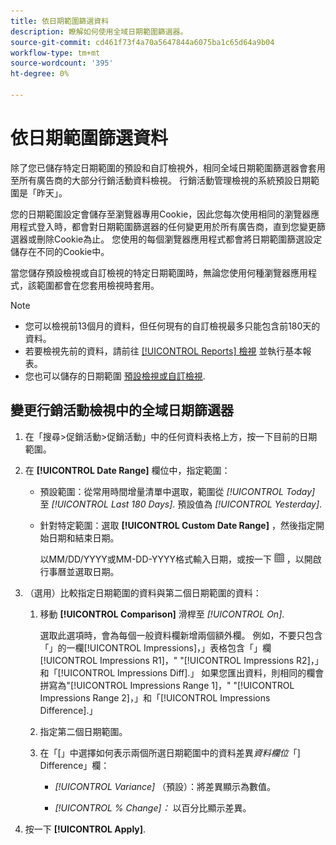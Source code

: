 ```yaml
---
title: 依日期範圍篩選資料
description: 瞭解如何使用全域日期範圍篩選器。
source-git-commit: cd461f73f4a70a5647844a6075ba1c65d64a9b04
workflow-type: tm+mt
source-wordcount: '395'
ht-degree: 0%

---
```


# 依日期範圍篩選資料

除了您已儲存特定日期範圍的預設和自訂檢視外，相同全域日期範圍篩選器會套用至所有廣告商的大部分行銷活動資料檢視。 行銷活動管理檢視的系統預設日期範圍是「昨天」。

您的日期範圍設定會儲存至瀏覽器專用Cookie，因此您每次使用相同的瀏覽器應用程式登入時，都會對日期範圍篩選器的任何變更用於所有廣告商，直到您變更篩選器或刪除Cookie為止。 您使用的每個瀏覽器應用程式都會將日期範圍篩選設定儲存在不同的Cookie中。

當您儲存預設檢視或自訂檢視的特定日期範圍時，無論您使用何種瀏覽器應用程式，該範圍都會在您套用檢視時套用。

>[!NOTE]
>
>* 您可以檢視前13個月的資料，但任何現有的自訂檢視最多只能包含前180天的資料。
>* 若要檢視先前的資料，請前往 [[!UICONTROL Reports] 檢視](/help/search-social-commerce/reports/management/basic-advanced/basic-advanced-report-about.md) 並執行基本報表。
>* 您也可以儲存的日期範圍 [預設檢視或自訂檢視](/help/search-social-commerce/common-tasks/data-views/custom-default-views-manage.md).


## 變更行銷活動檢視中的全域日期篩選器

1. 在「搜尋\>促銷活動\>促銷活動」中的任何資料表格上方，按一下目前的日期範圍。

1. 在 **[!UICONTROL Date Range]** 欄位中，指定範圍：

   * 預設範圍：從常用時間增量清單中選取，範圍從 *[!UICONTROL Today]* 至 *[!UICONTROL Last 180 Days]*. 預設值為 *[!UICONTROL Yesterday]*.

   * 針對特定範圍：選取 **[!UICONTROL Custom Date Range]** ，然後指定開始日期和結束日期。

      以MM/DD/YYYY或MM-DD-YYYY格式輸入日期，或按一下 ![行事曆圖示](/help/search-social-commerce/assets/calendar.png "行事曆圖示") ，以開啟行事曆並選取日期。

1. （選用）比較指定日期範圍的資料與第二個日期範圍的資料：

   1. 移動 **[!UICONTROL Comparison]** 滑桿至 *[!UICONTROL On]*.

      選取此選項時，會為每個一般資料欄新增兩個額外欄。 例如，不要只包含「」的一欄[!UICONTROL Impressions]，」表格包含「」欄[!UICONTROL Impressions R1]，&quot; &quot;[!UICONTROL Impressions R2]，」和「[!UICONTROL Impressions Diff].」  如果您匯出資料，則相同的欄會拼寫為&quot;[!UICONTROL Impressions Range 1]，&quot; &quot;[!UICONTROL Impressions Range 2]，」和「[!UICONTROL Impressions Difference].」

   1. 指定第二個日期範圍。

   1. 在「\[」中選擇如何表示兩個所選日期範圍中的資料差異&#x200B;_資料欄位_「\] Difference」欄：

      * *[!UICONTROL Variance]* （預設）：將差異顯示為數值。

      * *[!UICONTROL % Change]：*  以百分比顯示差異。

1. 按一下 **[!UICONTROL Apply]**.
